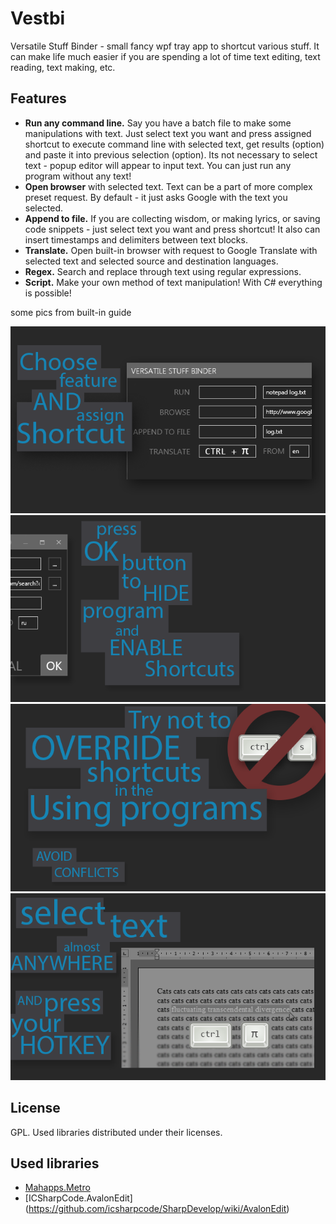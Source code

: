 Vestbi
======

Versatile Stuff Binder - small fancy wpf tray app to shortcut various stuff.
It can make life much easier if you are spending a lot of time text editing, text reading, text making, etc.

Features
-----
* <strong>Run any command line.</strong> Say you have a batch file to make some manipulations with text. Just select text you want and press assigned shortcut to execute command line with selected text, get results (option) and paste it into previous selection (option). Its not necessary to select text - popup editor will appear to input text. You can just run any program without any text!
* <strong>Open browser</strong> with selected text. Text can be a part of more complex preset request. By default - it just asks Google with the text you selected.
* <strong>Append to file.</strong> If you are collecting wisdom, or making lyrics, or saving code snippets - just select text you want and press shortcut! It also can insert timestamps and delimiters between text blocks.
* <strong>Translate.</strong> Open built-in browser with request to Google Translate with selected text and selected source and destination languages.
* <strong>Regex.</strong> Search and replace through text using regular expressions.
* <strong>Script.</strong> Make your own method of text manipulation! With C# everything is possible!


some pics from built-in guide

![slide2](./Vestbi/Resources/Slide2.png)
![slide3](./Vestbi/Resources/Slide3.png)
![slide4](./Vestbi/Resources/Slide4.png)
![slide5](./Vestbi/Resources/Slide5.png)

License
-----
GPL. Used libraries distributed under their licenses.

Used libraries
-----
* [Mahapps.Metro](https://github.com/MahApps/MahApps.Metro)
* [ICSharpCode.AvalonEdit] (https://github.com/icsharpcode/SharpDevelop/wiki/AvalonEdit)

